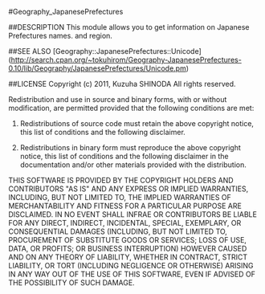 #Geography_JapanesePrefectures

##DESCRIPTION
This module allows you to get information on Japanese Prefectures names. and region.

##SEE ALSO
[Geography::JapanesePrefectures::Unicode]
(http://search.cpan.org/~tokuhirom/Geography-JapanesePrefectures-0.10/lib/Geography/JapanesePrefectures/Unicode.pm)

##LICENSE
Copyright (c) 2011, Kuzuha SHINODA
All rights reserved.

Redistribution and use in source and binary forms, with or without
modification, are permitted provided that the following conditions are
met:

  1. Redistributions of source code must retain the above copyright
     notice, this list of conditions and the following disclaimer.

  2. Redistributions in binary form must reproduce the above copyright
     notice, this list of conditions and the following disclaimer in
     the documentation and/or other materials provided with the
     distribution.

THIS SOFTWARE IS PROVIDED BY THE COPYRIGHT HOLDERS AND CONTRIBUTORS
"AS IS" AND ANY EXPRESS OR IMPLIED WARRANTIES, INCLUDING, BUT NOT
LIMITED TO, THE IMPLIED WARRANTIES OF MERCHANTABILITY AND FITNESS FOR
A PARTICULAR PURPOSE ARE DISCLAIMED. IN NO EVENT SHALL INFRAE OR
CONTRIBUTORS BE LIABLE FOR ANY DIRECT, INDIRECT, INCIDENTAL, SPECIAL,
EXEMPLARY, OR CONSEQUENTIAL DAMAGES (INCLUDING, BUT NOT LIMITED TO,
PROCUREMENT OF SUBSTITUTE GOODS OR SERVICES; LOSS OF USE, DATA, OR
PROFITS; OR BUSINESS INTERRUPTION) HOWEVER CAUSED AND ON ANY THEORY OF
LIABILITY, WHETHER IN CONTRACT, STRICT LIABILITY, OR TORT (INCLUDING
NEGLIGENCE OR OTHERWISE) ARISING IN ANY WAY OUT OF THE USE OF THIS
SOFTWARE, EVEN IF ADVISED OF THE POSSIBILITY OF SUCH DAMAGE.
